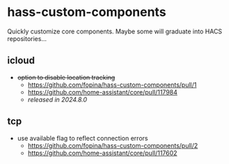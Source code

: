 # hass-custom-components

Quickly customize core components. Maybe some will graduate into HACS repositories...

## icloud

*  ~~option to disable location tracking~~
    * https://github.com/fopina/hass-custom-components/pull/1
    * https://github.com/home-assistant/core/pull/117984
    * *released in 2024.8.0*

## tcp

*  use available flag to reflect connection errors 
    * https://github.com/fopina/hass-custom-components/pull/2
    * https://github.com/home-assistant/core/pull/117602
